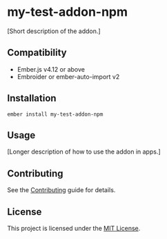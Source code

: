 # my-test-addon-npm

[Short description of the addon.]

## Compatibility

- Ember.js v4.12 or above
- Embroider or ember-auto-import v2

## Installation

```
ember install my-test-addon-npm
```

## Usage

[Longer description of how to use the addon in apps.]

## Contributing

See the [Contributing](CONTRIBUTING.md) guide for details.

## License

This project is licensed under the [MIT License](LICENSE.md).
